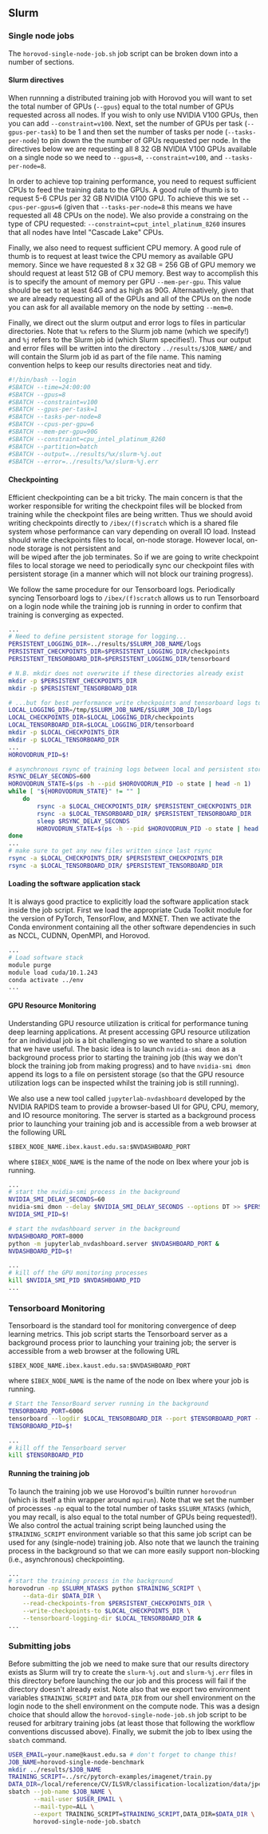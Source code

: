 ## Slurm

### Single node jobs

The `horovod-single-node-job.sh` job script can be broken down into a number of sections.

#### Slurm directives

When runnning a distributed training job with Horovod you will want to set the total number of 
GPUs (`--gpus`) equal to the total number of GPUs requested across all nodes. If you wish to 
only use NVIDIA V100 GPUs, then you can add `--constraint=v100`. Next, set the number of GPUs 
per task (`--gpus-per-task`) to be 1 and then set the number of tasks per node 
(`--tasks-per-node`) to pin down the the number of GPUs requested per node. In the directives 
below we are requesting all 8 32 GB NVIDIA V100 GPUs available on a single node so we need to 
`--gpus=8`, `--constraint=v100`, and `--tasks-per-node=8`.

In order to achieve top training performance, you need to request sufficient CPUs to feed the 
training data to the GPUs. A good rule of thumb is to request 5-6 CPUs per 32 GB NVIDIA V100 GPU.
To achieve this we set `--cpus-per-gpus=6` (given that `--tasks-per-node=8` this means we have 
requested all 48 CPUs on the node). We also provide a constraing on the type of CPU requested: 
`--constraint=cput_intel_platinum_8260` insures that all nodes have Intel "Cascade Lake" CPUs.

Finally, we also need to request sufficient CPU memory. A good rule of thumb is to request at 
least twice the CPU memory as available GPU memory. Since we have requested 8 x 32 GB = 256 GB 
of GPU memory we should request at least 512 GB of CPU memory. Best way to accomplish this is 
to specify the amount of memory per GPU `--mem-per-gpu`. This value should be set to at least 
64G and as high as 90G. Alternaatively, given that we are already requesting all of the GPUs 
and all of the CPUs on the node you can ask for all available memory on the node by setting 
`--mem=0`. 

Finally, we direct out the slurm output and error logs to files in particular directories. Note 
that `%x` refers to the Slurm job name (which we specify!) and `%j` refers to the Slurm job id 
(which Slurm specifies!). Thus our output and error files will be written into the directory 
`../results/$JOB_NAME/` and will contain the Slurm job id as part of the file name. This 
naming convention helps to keep our results directories neat and tidy.

```bash
#!/bin/bash --login
#SBATCH --time=24:00:00
#SBATCH --gpus=8
#SBATCH --constraint=v100
#SBATCH --gpus-per-task=1
#SBATCH --tasks-per-node=8
#SBATCH --cpus-per-gpu=6
#SBATCH --mem-per-gpu=90G
#SBATCH --constraint=cpu_intel_platinum_8260
#SBATCH --partition=batch
#SBATCH --output=../results/%x/slurm-%j.out
#SBATCH --error=../results/%x/slurm-%j.err
```

#### Checkpointing

Efficient checkpointing can be a bit tricky. The main concern is that the worker responsible for 
writing the checkpoint files will be blocked from training while the checkpoint files are being 
written. Thus we should avoid writing checkpoints directly to `/ibex/(f)scratch` which is a 
shared file system whose performance can vary depending on overall IO load. Instead should write 
checkpoints files to local, on-node storage. However local, on-node storage is not persistent and  
will be wiped after the job terminates. So if we are going to write checkpoint files to local 
storage we need to periodically sync our checkpoint files with persistent storage (in a manner 
which will not block our training progress).

We follow the same procedure for our Tensorboard logs. Periodically syncing Tensorboard logs to 
`/ibex/(f)scratch` allows us to run Tensorboard on a login node while the training job is 
running in order to confirm that training is converging as expected.
 
```bash
...
# Need to define persistent storage for logging... 
PERSISTENT_LOGGING_DIR=../results/$SLURM_JOB_NAME/logs
PERSISTENT_CHECKPOINTS_DIR=$PERSISTENT_LOGGING_DIR/checkpoints
PERSISTENT_TENSORBOARD_DIR=$PERSISTENT_LOGGING_DIR/tensorboard

# N.B. mkdir does not overwrite if these directories already exist
mkdir -p $PERSISTENT_CHECKPOINTS_DIR
mkdir -p $PERSISTENT_TENSORBOARD_DIR

# ...but for best performance write checkpoints and tensorboard logs to local storage
LOCAL_LOGGING_DIR=/tmp/$SLURM_JOB_NAME/$SLURM_JOB_ID/logs
LOCAL_CHECKPOINTS_DIR=$LOCAL_LOGGING_DIR/checkpoints
LOCAL_TENSORBOARD_DIR=$LOCAL_LOGGING_DIR/tensorboard
mkdir -p $LOCAL_CHECKPOINTS_DIR
mkdir -p $LOCAL_TENSORBOARD_DIR
...
HOROVODRUN_PID=$!

# asynchronous rsync of training logs between local and persistent storage
RSYNC_DELAY_SECONDS=600
HOROVODRUN_STATE=$(ps -h --pid $HOROVODRUN_PID -o state | head -n 1)
while [ "${HOROVODRUN_STATE}" != "" ]
    do
        rsync -a $LOCAL_CHECKPOINTS_DIR/ $PERSISTENT_CHECKPOINTS_DIR
        rsync -a $LOCAL_TENSORBOARD_DIR/ $PERSISTENT_TENSORBOARD_DIR
        sleep $RSYNC_DELAY_SECONDS
        HOROVODRUN_STATE=$(ps -h --pid $HOROVODRUN_PID -o state | head -n 1)
done
...
# make sure to get any new files written since last rsync 
rsync -a $LOCAL_CHECKPOINTS_DIR/ $PERSISTENT_CHECKPOINTS_DIR
rsync -a $LOCAL_TENSORBOARD_DIR/ $PERSISTENT_TENSORBOARD_DIR
```

#### Loading the software application stack

It is always good practice to explicitly load the software application stack inside the job script.
First we load the appropriate Cuda Toolkit module for the version of PyTorch, TensorFlow, and MXNET. 
Then we activate the Conda environment containing all the other software dependencies in such as NCCL,
 CUDNN, OpenMPI, and Horovod.

```bash
...
# Load software stack
module purge
module load cuda/10.1.243
conda activate ../env
...
```

#### GPU Resource Monitoring

Understanding GPU resource utilization is critical for performance tuning deep learning applications. 
At present accessing GPU resource utilization for an individual job is a bit challenging so we wanted 
to share a solution that we have useful. The basic idea is to launch `nvidia-smi dmon` as a 
background process prior to starting the training job (this way we don't block the training job from 
making progress) and to have `nvidia-smi dmon` append its logs to a file on persistent storage (so 
that the GPU resource utilization logs can be inspected whilst the training job is still running).

We also use a new tool called `jupyterlab-nvdashboard` developed by the NVIDIA RAPIDS team to provide 
a browser-based UI for GPU, CPU, memory, and IO resource monitoring. The server is started as a 
background process prior to launching your training job and is accessible from a web browser at the 
following URL
```
$IBEX_NODE_NAME.ibex.kaust.edu.sa:$NVDASHBOARD_PORT
``` 
where `$IBEX_NODE_NAME` is the name of the node on Ibex where your job is running.

```bash
...
# start the nvidia-smi process in the background
NVIDIA_SMI_DELAY_SECONDS=60
nvidia-smi dmon --delay $NVIDIA_SMI_DELAY_SECONDS --options DT >> $PERSISTENT_LOGGING_DIR/nvidia-smi.log &
NVIDIA_SMI_PID=$!

# start the nvdashboard server in the background
NVDASHBOARD_PORT=8000
python -m jupyterlab_nvdashboard.server $NVDASHBOARD_PORT &
NVDASHBOARD_PID=$!

...
# kill off the GPU monitoring processes
kill $NVIDIA_SMI_PID $NVDASHBOARD_PID
...
```

### Tensorboard Monitoring

Tensorboard is the standard tool for monitoring convergence of deep learning metrics. This job script 
starts the Tensorboard server as a background process prior to launching your training job; the server 
is accessible from a web browser at the following URL
```
$IBEX_NODE_NAME.ibex.kaust.edu.sa:$NVDASHBOARD_PORT
```
where `$IBEX_NODE_NAME` is the name of the node on Ibex where your job is running.

```bash
# Start the TensorBoard server running in the background
TENSORBOARD_PORT=6006
tensorboard --logdir $LOCAL_TENSORBOARD_DIR --port $TENSORBOARD_PORT --bind_all &
TENSORBOARD_PID=$!

...
# kill off the Tensorboard server
kill $TENSORBOARD_PID
```

#### Running the training job

To launch the training job we use Horovod's builtin runner `horovodrun` (which is itself a thin wrapper 
around `mpirun`). Note that we set the number of processes `-np` equal to the total number of tasks 
`$SLURM_NTASKS` (which, you may recall, is also equal to the total number of GPUs being requested!). We 
also control the actual training script being launched using the `$TRAINING_SCRIPT` environment variable 
so that this same job script can be used for any (single-node) training job. Also note that we launch 
the training process in the background so that we can more easily support non-blocking (i.e., asynchronous) 
checkpointing.

```bash
...
# start the training process in the background
horovodrun -np $SLURM_NTASKS python $TRAINING_SCRIPT \
    --data-dir $DATA_DIR \
    --read-checkpoints-from $PERSISTENT_CHECKPOINTS_DIR \
    --write-checkpoints-to $LOCAL_CHECKPOINTS_DIR \
    --tensorboard-logging-dir $LOCAL_TENSORBOARD_DIR &
...
```

### Submitting jobs

Before submitting the job we need to make sure that our results directory exists as Slurm will try to create 
the `slurm-%j.out` and `slurm-%j.err` files in this directory before launching the our job and this process 
will fail if the directory doesn't already exist. Note also that we export two environment variables 
`$TRAINING_SCRIPT` and `DATA_DIR` from our shell environment on the login node to the shell environment on 
the compute node. This was a design choice that should allow the `horovod-single-node-job.sh` job script to 
be reused for arbitrary training jobs (at least those that following the workflow conventions discussed above).
Finally, we submit the job to Ibex using the `sbatch` command.
 
```bash
USER_EMAIL=your.name@kaust.edu.sa # don't forget to change this!
JOB_NAME=horovod-single-node-benchmark
mkdir ../results/$JOB_NAME
TRAINING_SCRIPT=../src/pytorch-examples/imagenet/train.py
DATA_DIR=/local/reference/CV/ILSVR/classification-localization/data/jpeg
sbatch --job-name $JOB_NAME \
       --mail-user $USER_EMAIL \
       --mail-type=ALL \
       --export TRAINING_SCRIPT=$TRAINING_SCRIPT,DATA_DIR=$DATA_DIR \
       horovod-single-node-job.sbatch
```
